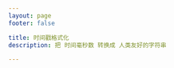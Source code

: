 ```yaml
---
layout: page
footer: false

title: 时间戳格式化
description: 把 时间毫秒数 转换成 人类友好的字符串

---
```


<script setup>
import Index from './Index.vue'
</script>

<n-message-provider>
    <Index />
</n-message-provider>